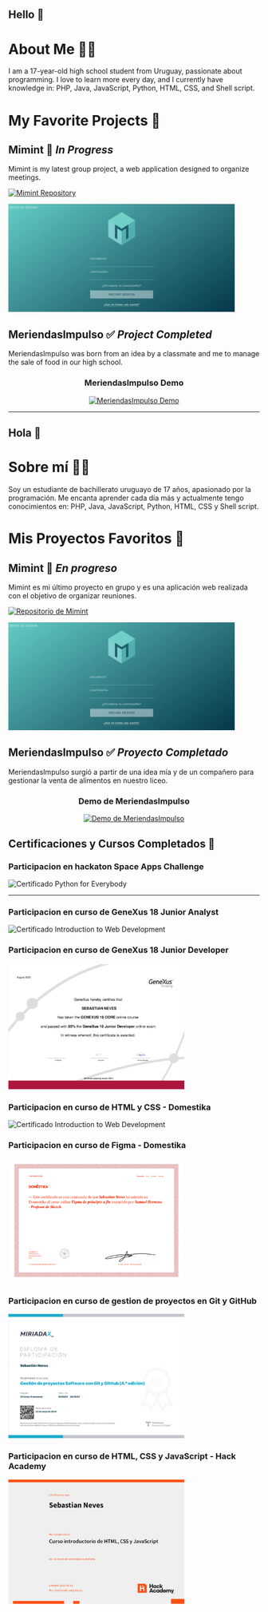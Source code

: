 ## Hello 👋

# About Me 👨‍💻
I am a 17-year-old high school student from Uruguay, passionate about programming. I love to learn more every day, and I currently have knowledge in: PHP, Java, JavaScript, Python, HTML, CSS, and Shell script.

# My Favorite Projects 🚀

## Mimint 🚧 *In Progress*
Mimint is my latest group project, a web application designed to organize meetings.

[![Mimint Repository](https://img.shields.io/badge/Visit_Repository-FF6F61?style=for-the-badge&logo=github&logoColor=white&labelColor=282C34)](https://github.com/Sebanev15/Mimint)

<img src="https://raw.githubusercontent.com/Sebanev15/Sebanev15/main/Mimint.png" alt="Mimint" width="90%"/>

## MeriendasImpulso ✅ *Project Completed*
MeriendasImpulso was born from an idea by a classmate and me to manage the sale of food in our high school.

<div align="center">
  <h3>MeriendasImpulso Demo</h3>
  <a href="https://www.youtube.com/watch?v=Dd5Mtjqby5U">
    <img src="https://img.youtube.com/vi/Dd5Mtjqby5U/maxresdefault.jpg" alt="MeriendasImpulso Demo" width="80%">
  </a>
</div>

---

## Hola 👋

# Sobre mí 👨‍💻
Soy un estudiante de bachillerato uruguayo de 17 años, apasionado por la programación. Me encanta aprender cada día más y actualmente tengo conocimientos en: PHP, Java, JavaScript, Python, HTML, CSS y Shell script.

# Mis Proyectos Favoritos 🚀

## Mimint 🚧 *En progreso*
Mimint es mi último proyecto en grupo y es una aplicación web realizada con el objetivo de organizar reuniones.

[![Repositorio de Mimint](https://img.shields.io/badge/Visitar_Repositorio-FF6F61?style=for-the-badge&logo=github&logoColor=white&labelColor=282C34)](https://github.com/Sebanev15/Mimint)

<img src="https://raw.githubusercontent.com/Sebanev15/Sebanev15/main/Mimint.png" alt="Mimint" width="90%"/>

## MeriendasImpulso ✅ *Proyecto Completado*
MeriendasImpulso surgió a partir de una idea mía y de un compañero para gestionar la venta de alimentos en nuestro liceo.

<div align="center">
  <h3>Demo de MeriendasImpulso</h3>
  <a href="https://www.youtube.com/watch?v=Dd5Mtjqby5U">
    <img src="https://img.youtube.com/vi/Dd5Mtjqby5U/maxresdefault.jpg" alt="Demo de MeriendasImpulso" width="80%">
  </a>
</div>

## Certificaciones y Cursos Completados 📜

### Participacion en hackaton Space Apps Challenge
<img src="https://raw.githubusercontent.com/Sebanev15/Sebanev15/main/certificados/2023 Space Apps Certificates_NASA Space Apps Challenge - Sebastián Neves.pdf" alt="Certificado Python for Everybody" width="70%">

---

### Participacion en curso de GeneXus 18 Junior Analyst
<img src="https://raw.githubusercontent.com/Sebanev15/Sebanev15/main/certificados/WebCertificado26063_NEVESSEBASTIAN.pdf" alt="Certificado Introduction to Web Development" width="70%">

### Participacion en curso de GeneXus 18 Junior Developer 
<img src="https://raw.githubusercontent.com/Sebanev15/Sebanev15/main/certificados/Certificado38546_NEVESSEBASTIAN.pdf" alt="Certificado Introduction to Web Development" width="70%">

### Participacion en curso de HTML y CSS - Domestika
<img src="https://raw.githubusercontent.com/Sebanev15/Sebanev15/main/certificados/ertificate%20HTML%20y%20CSS.pdf" alt="Certificado Introduction to Web Development" width="70%">

### Participacion en curso de Figma - Domestika
<img src="https://raw.githubusercontent.com/Sebanev15/Sebanev15/main/certificados/certificate.pdf" alt="Certificado Introduction to Web Development" width="70%">

### Participacion en curso de gestion de proyectos en Git y GitHub
<img src="https://raw.githubusercontent.com/Sebanev15/Sebanev15/main/certificados/Diploma_participacion.pdf" alt="Certificado Introduction to Web Development" width="70%">

### Participacion en curso de HTML, CSS y JavaScript - Hack Academy
<img src="https://raw.githubusercontent.com/Sebanev15/Sebanev15/main/certificados/Sebastian%20Neves%20-%202023-05-08.pdf" alt="Certificado Introduction to Web Development" width="70%">
